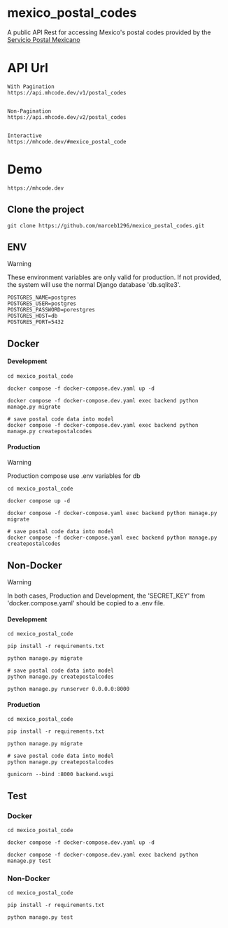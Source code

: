 # mexico_postal_codes

A public API Rest for accessing Mexico's postal codes provided by the [Servicio Postal Mexicano](https://www.correosdemexico.gob.mx/SSLServicios/ConsultaCP/CodigoPostal_Exportar.aspx)

# API Url

```
With Pagination
https://api.mhcode.dev/v1/postal_codes


Non-Pagination
https://api.mhcode.dev/v2/postal_codes


Interactive
https://mhcode.dev/#mexico_postal_code
```

# Demo

```
https://mhcode.dev
```

## Clone the project

```
git clone https://github.com/marceb1296/mexico_postal_codes.git
```

## ENV

> [!WARNING]
> These environment variables are only valid for production. If not provided, the system will use the normal Django database 'db.sqlite3'.

```
POSTGRES_NAME=postgres
POSTGRES_USER=postgres
POSTGRES_PASSWORD=porestgres
POSTGRES_HOST=db
POSTGRES_PORT=5432
```

## Docker

#### Development

```
cd mexico_postal_code

docker compose -f docker-compose.dev.yaml up -d

docker compose -f docker-compose.dev.yaml exec backend python manage.py migrate

# save postal code data into model
docker compose -f docker-compose.dev.yaml exec backend python manage.py createpostalcodes

```

#### Production

> [!WARNING]
> Production compose use .env variables for db

```
cd mexico_postal_code

docker compose up -d

docker compose -f docker-compose.yaml exec backend python manage.py migrate

# save postal code data into model
docker compose -f docker-compose.yaml exec backend python manage.py createpostalcodes
```

## Non-Docker

> [!WARNING]
> In both cases, Production and Development, the 'SECRET_KEY' from 'docker.compose.yaml' should be copied to a .env file.

#### Development

```
cd mexico_postal_code

pip install -r requirements.txt

python manage.py migrate

# save postal code data into model
python manage.py createpostalcodes

python manage.py runserver 0.0.0.0:8000
```

#### Production

```
cd mexico_postal_code

pip install -r requirements.txt

python manage.py migrate

# save postal code data into model
python manage.py createpostalcodes

gunicorn --bind :8000 backend.wsgi
```

## Test

### Docker

```
cd mexico_postal_code

docker compose -f docker-compose.dev.yaml up -d

docker compose -f docker-compose.dev.yaml exec backend python manage.py test

```

### Non-Docker

```
cd mexico_postal_code

pip install -r requirements.txt

python manage.py test
```
